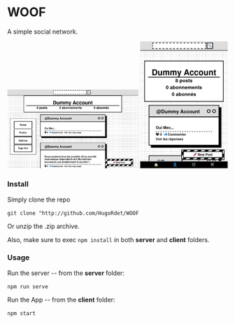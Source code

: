 # WOOF

A simple social network.

<img src="screenshots/ss_1.png" alt="drawing" width="300"/>
                                                        
<img src="screenshots/ss_2.png" alt="drawing" width="200"/>
                                                         
### Install
Simply clone the repo 

```
git clone "http://github.com/HugoRdet/WOOF
```

Or unzip the .zip archive.


Also, make sure to exec
```npm install```
in both **server** and **client** folders.

### Usage
Run the server -- from the **server** folder:

```
npm run serve
```

Run the App -- from the **client** folder:

```
npm start
```
